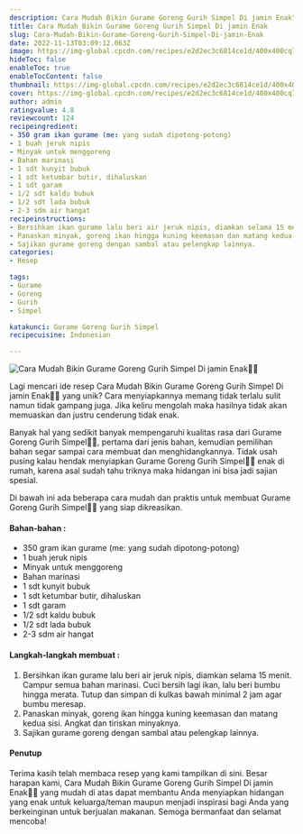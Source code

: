 ```yaml
---
description: Cara Mudah Bikin Gurame Goreng Gurih Simpel Di jamin Enak"
title: Cara Mudah Bikin Gurame Goreng Gurih Simpel Di jamin Enak
slug: Cara-Mudah-Bikin-Gurame-Goreng-Gurih-Simpel-Di-jamin-Enak
date: 2022-11-13T03:09:12.063Z
image: https://img-global.cpcdn.com/recipes/e2d2ec3c6814ce1d/400x400cq70/photo.jpg
hideToc: false
enableToc: true
enableTocContent: false
thumbnail: https://img-global.cpcdn.com/recipes/e2d2ec3c6814ce1d/400x400cq70/photo.jpg
cover: https://img-global.cpcdn.com/recipes/e2d2ec3c6814ce1d/400x400cq70/photo.jpg
author: admin
ratingvalue: 4.8
reviewcount: 124
recipeingredient:
- 350 gram ikan gurame (me: yang sudah dipotong-potong)
- 1 buah jeruk nipis
- Minyak untuk menggoreng
- Bahan marinasi
- 1 sdt kunyit bubuk
- 1 sdt ketumbar butir, dihaluskan
- 1 sdt garam
- 1/2 sdt kaldu bubuk
- 1/2 sdt lada bubuk
- 2-3 sdm air hangat
recipeinstructions:
- Bersihkan ikan gurame lalu beri air jeruk nipis, diamkan selama 15 menit. Campur semua bahan marinasi. Cuci bersih lagi ikan, lalu beri bumbu hingga merata. Tutup dan simpan di kulkas bawah minimal 2 jam agar bumbu meresap.
- Panaskan minyak, goreng ikan hingga kuning keemasan dan matang kedua sisi. Angkat dan tiriskan minyaknya.
- Sajikan gurame goreng dengan sambal atau pelengkap lainnya.
categories:
- Resep

tags:
- Gurame
- Goreng
- Gurih
- Simpel

katakunci: Gurame Goreng Gurih Simpel
recipecuisine: Indonesian

---
```


![Cara Mudah Bikin Gurame Goreng Gurih Simpel Di jamin Enak👩‍🍳](https://img-global.cpcdn.com/recipes/e2d2ec3c6814ce1d/400x400cq70/photo.jpg)

Lagi mencari ide resep Cara Mudah Bikin Gurame Goreng Gurih Simpel Di jamin Enak👩‍🍳 yang unik? Cara menyiapkannya memang tidak terlalu sulit namun tidak gampang juga. Jika keliru mengolah maka hasilnya tidak akan memuaskan dan justru cenderung tidak enak.

Banyak hal yang sedikit banyak mempengaruhi kualitas rasa dari Gurame Goreng Gurih Simpel👩‍🍳, pertama dari jenis bahan, kemudian pemilihan bahan segar sampai cara membuat dan menghidangkannya. Tidak usah pusing kalau hendak menyiapkan Gurame Goreng Gurih Simpel👩‍🍳 enak di rumah, karena asal sudah tahu triknya maka hidangan ini bisa jadi sajian spesial.

Di bawah ini ada beberapa cara mudah dan praktis untuk membuat Gurame Goreng Gurih Simpel👩‍🍳 yang siap dikreasikan.

<!--inarticleads1-->

#### Bahan-bahan :

- 350 gram ikan gurame (me: yang sudah dipotong-potong)
- 1 buah jeruk nipis
- Minyak untuk menggoreng
- Bahan marinasi
- 1 sdt kunyit bubuk
- 1 sdt ketumbar butir, dihaluskan
- 1 sdt garam
- 1/2 sdt kaldu bubuk
- 1/2 sdt lada bubuk
- 2-3 sdm air hangat

<!--inarticleads2-->

#### Langkah-langkah membuat :

1. Bersihkan ikan gurame lalu beri air jeruk nipis, diamkan selama 15 menit. Campur semua bahan marinasi. Cuci bersih lagi ikan, lalu beri bumbu hingga merata. Tutup dan simpan di kulkas bawah minimal 2 jam agar bumbu meresap.
1. Panaskan minyak, goreng ikan hingga kuning keemasan dan matang kedua sisi. Angkat dan tiriskan minyaknya.
1. Sajikan gurame goreng dengan sambal atau pelengkap lainnya.

#### Penutup

Terima kasih telah membaca resep yang kami tampilkan di sini. Besar harapan kami, Cara Mudah Bikin Gurame Goreng Gurih Simpel Di jamin Enak👩‍🍳 yang mudah di atas dapat membantu Anda menyiapkan hidangan yang enak untuk keluarga/teman maupun menjadi inspirasi bagi Anda yang berkeinginan untuk berjualan makanan. Semoga bermanfaat dan selamat mencoba!